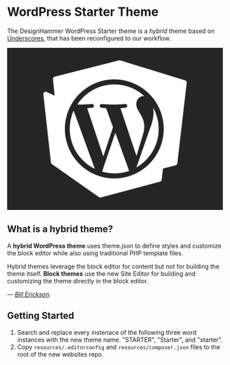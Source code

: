 # WordPress Starter Theme

The DesignHammer WordPress Starter theme is a _hybrid_ theme based on [Underscores](https://underscores.me/), that has been reconfigured to our workflow.

![DesignHammer WordPress Theme](STARTER/screenshot.png)


## What is a hybrid theme?

A **hybrid WordPress theme** uses theme.json to define styles and customize the block editor while also using traditional PHP template files.

Hybrid themes leverage the block editor for content but not for building the theme itself. **Block themes** use the new Site Editor for building and customizing the theme directly in the block editor.

_— [Bill Erickson](https://www.billerickson.net/)._


## Getting Started

1. Search and replace every instenace of the following three word instances with the new theme name. "STARTER", "Starter", and "starter".
2. Copy `resources/.editorconfig` and `resources/composer.json` files to the root of the new websites repo.
